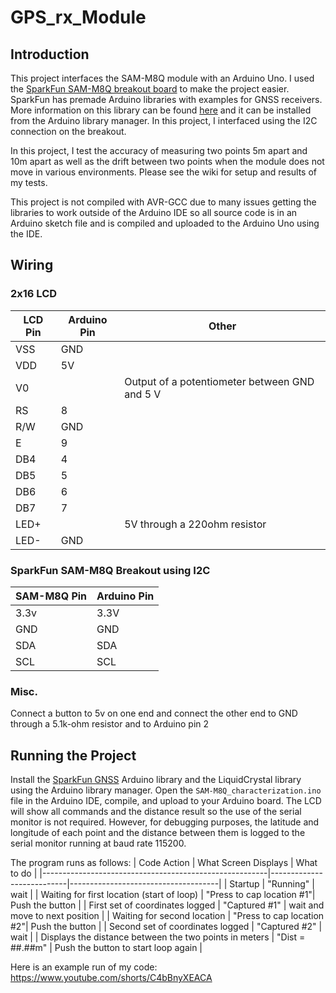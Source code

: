 # GPS_rx_Module
## Introduction
This project interfaces the SAM-M8Q module with an Arduino Uno. I used the [SparkFun SAM-M8Q breakout board](https://www.sparkfun.com/products/15210) to make the project easier. SparkFun has premade Arduino libraries with examples for GNSS receivers. More information on this library can be found [here](https://github.com/sparkfun/SparkFun_u-blox_GNSS_Arduino_Library) and it can be installed from the Arduino library manager. In this project, I interfaced using the I2C connection on the breakout.

In this project, I test the accuracy of measuring two points 5m apart and 10m apart as well as the drift between two points when the module does not move in various environments. Please see the wiki for setup and results of my tests.

This project is not compiled with AVR-GCC due to many issues getting the libraries to work outside of the Arduino IDE so all source code is in an Arduino sketch file and is compiled and uploaded to the Arduino Uno using the IDE.


## Wiring
### 2x16 LCD
| LCD Pin | Arduino Pin | Other                                          |
|---------|-------------|------------------------------------------------|
| VSS     | GND         |                                                |
| VDD     | 5V          |                                                |
| V0      |             | Output of a potentiometer between GND and 5  V |
| RS      | 8           |                                                |
| R/W     | GND         |                                                |
| E       | 9           |                                                |
| DB4     | 4           |                                                |
| DB5     | 5           |                                                |
| DB6     | 6           |                                                |
| DB7     | 7           |                                                |
| LED+    |             | 5V   through a 220ohm resistor                 |
| LED-    | GND         |                                                |

### SparkFun SAM-M8Q Breakout using I2C
| SAM-M8Q Pin | Arduino Pin |
|-------------|-------------|
| 3.3v        | 3.3V        |
| GND         | GND         |
| SDA         | SDA         |
| SCL         | SCL         |

### Misc.
Connect a button to 5v on one end and connect the other end to GND through a 5.1k-ohm resistor and to Arduino pin 2

## Running the Project
Install the [SparkFun GNSS](https://github.com/sparkfun/SparkFun_u-blox_GNSS_Arduino_Library) Arduino library and the LiquidCrystal library using the Arduino library manager. Open the `SAM-M8Q_characterization.ino` file in the Arduino IDE, compile, and upload to your Arduino board. The LCD will show all commands and the distance result so the use of the serial monitor is not required. However, for debugging purposes, the latitude and longitude of each point and the distance between them is logged to the serial monitor running at baud rate 115200.

The program runs as follows:
| Code Action                                            | What Screen Displays      | What to do                          |
|--------------------------------------------------------|---------------------------|-------------------------------------|
| Startup                                                | "Running"                 | wait                                |
| Waiting for first location (start of loop)             | "Press to cap location #1"| Push the button                     |
| First set of coordinates logged                        | "Captured #1"             | wait and move to next position      |
| Waiting for second location                            | "Press to cap location #2"| Push the button                     |
| Second set of coordinates logged                       | "Captured #2"             | wait                                |
| Displays the distance between the two points in meters | "Dist = ##.##m"           | Push the button to start loop again |

Here is an example run of my code: https://www.youtube.com/shorts/C4bBnyXEACA
